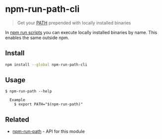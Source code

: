# npm-run-path-cli

> Get your [PATH](https://en.wikipedia.org/wiki/PATH_(variable)) prepended with locally installed binaries

In [npm run scripts](https://docs.npmjs.com/cli/run-script) you can execute locally installed binaries by name. This enables the same outside npm.

## Install

```sh
npm install --global npm-run-path-cli
```

## Usage

```
$ npm-run-path --help

  Example
    $ export PATH="$(npm-run-path)"
```

## Related

- [npm-run-path](https://github.com/sindresorhus/npm-run-path) - API for this module
